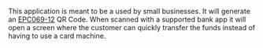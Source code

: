 This application is meant to be a used by small businesses. It will generate an [EPC069-12](https://www.europeanpaymentscouncil.eu/document-library/guidance-documents/quick-response-code-guidelines-enable-data-capture-initiation) QR Code. When scanned with a supported bank app it will open a screen where the customer can quickly transfer the funds instead of having to use a card machine.
